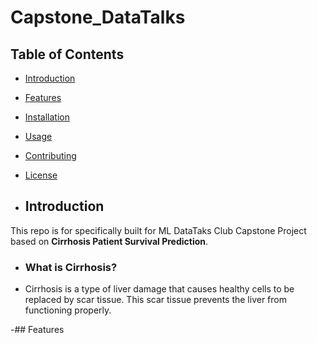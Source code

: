 # Capstone_DataTalks

## Table of Contents
- [Introduction](#introduction)
- [Features](#features)
- [Installation](#installation)
- [Usage](#usage)
- [Contributing](#contributing)
- [License](#license)

- ## Introduction

This repo is for specifically  built for  ML DataTaks Club  Capstone Project based on **Cirrhosis Patient Survival Prediction**.
- ### What is Cirrhosis?
-   Cirrhosis is a type of liver damage that causes healthy cells to be replaced by scar tissue. This scar tissue prevents the liver from functioning properly.

-## Features
